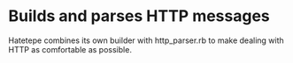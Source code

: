 Builds and parses HTTP messages
===============================

Hatetepe combines its own builder with http_parser.rb to make dealing with HTTP
as comfortable as possible.
